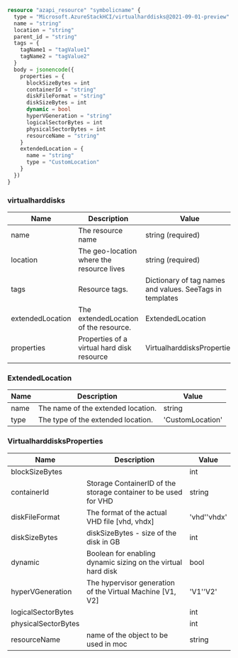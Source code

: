 ```terraform
resource "azapi_resource" "symbolicname" {
  type = "Microsoft.AzureStackHCI/virtualharddisks@2021-09-01-preview"
  name = "string"
  location = "string"
  parent_id = "string"
  tags = {
    tagName1 = "tagValue1"
    tagName2 = "tagValue2"
  }
  body = jsonencode({
    properties = {
      blockSizeBytes = int
      containerId = "string"
      diskFileFormat = "string"
      diskSizeBytes = int
      dynamic = bool
      hyperVGeneration = "string"
      logicalSectorBytes = int
      physicalSectorBytes = int
      resourceName = "string"
    }
    extendedLocation = {
      name = "string"
      type = "CustomLocation"
    }
  })
}

```

### virtualharddisks

| Name | Description | Value |
|-|-|-|
| name | The resource name | string (required) |
| location | The geo-location where the resource lives | string (required) |
| tags | Resource tags. | Dictionary of tag names and values. SeeTags in templates |
| extendedLocation | The extendedLocation of the resource. | ExtendedLocation |
| properties | Properties of a virtual hard disk resource | VirtualharddisksProperties |


### ExtendedLocation

| Name | Description | Value |
|-|-|-|
| name | The name of the extended location. | string |
| type | The type of the extended location. | 'CustomLocation' |


### VirtualharddisksProperties

| Name | Description | Value |
|-|-|-|
| blockSizeBytes |  | int |
| containerId | Storage ContainerID of the storage container to be used for VHD | string |
| diskFileFormat | The format of the actual VHD file [vhd, vhdx] | 'vhd''vhdx' |
| diskSizeBytes | diskSizeBytes - size of the disk in GB | int |
| dynamic | Boolean for enabling dynamic sizing on the virtual hard disk | bool |
| hyperVGeneration | The hypervisor generation of the Virtual Machine [V1, V2] | 'V1''V2' |
| logicalSectorBytes |  | int |
| physicalSectorBytes |  | int |
| resourceName | name of the object to be used in moc | string |


